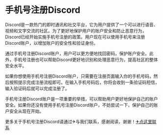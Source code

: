 # 手机号注册Discord

Discord是一款热门的即时通讯和社交平台，它为用户提供了一个可以进行语音、视频和文字交流的社区。为了更好地保护用户的账户安全和防止恶意行为，Discord已经开始实施手机号注册的政策。用户现在可以使用手机号来注册Discord账户，以增加账户的安全性和验证身份。

通过手机号注册Discord账户，用户可以更方便地找回密码，保护账户安全。此外，手机号注册也可以帮助Discord更好地识别和处理恶意行为，提高社区的整体安全水平。

如果你想使用手机号注册Discord账户，只需要在注册页面输入你的手机号码，然后按照提示完成注册流程即可。在输入手机号码后，你将会收到一条验证码短信，输入验证码后就可以完成注册了。

手机号注册Discord账户是一项重要的举措，可以帮助用户更好地保护自己的账户安全。如果你还没有使用手机号注册Discord账户，不妨尝试一下，保护自己的账户安全从现在开始。

更多关于手机号注册Discord请通过✈与我们联系，感谢阅读，谢谢！[✈点这里联系](https://d.k02.cc)